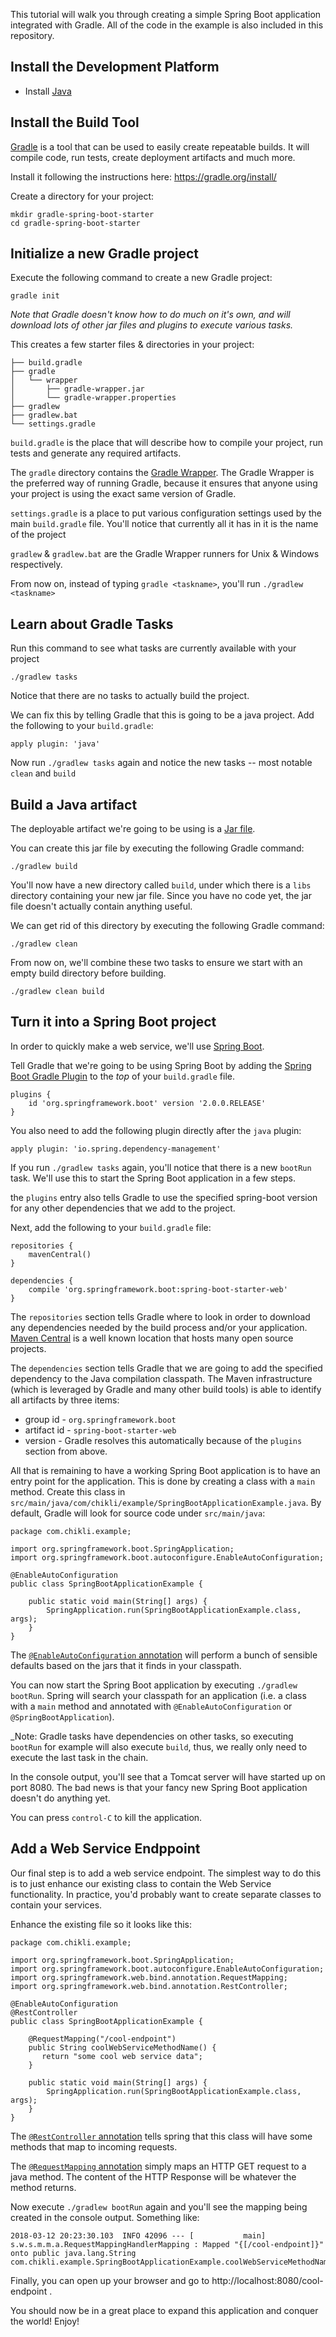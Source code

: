 This tutorial will walk you through creating a simple Spring Boot application integrated with Gradle. All of the code in the example is also included in this repository.

Install the Development Platform
--------------------------------
* Install [Java](http://www.oracle.com/technetwork/java/javase/overview/index.html)

Install the Build Tool
----------------------
[Gradle](https://gradle.org) is a tool that can be used to easily create repeatable builds. It will compile code, run tests, create deployment artifacts and much more.

Install it following the instructions here: https://gradle.org/install/

Create a directory for your project:

    mkdir gradle-spring-boot-starter
    cd gradle-spring-boot-starter

Initialize a new Gradle project
-------------------------------
Execute the following command to create a new Gradle project:

    gradle init

_Note that Gradle doesn't know how to do much on it's own, and will download lots of other jar files and plugins to execute various tasks._

This creates a few starter files & directories in your project:

    ├── build.gradle
    ├── gradle
    │   └── wrapper
    │       ├── gradle-wrapper.jar
    │       └── gradle-wrapper.properties
    ├── gradlew
    ├── gradlew.bat
    └── settings.gradle

`build.gradle` is the place that will describe how to compile your project, run tests and generate any required artifacts.

The `gradle` directory contains the [Gradle Wrapper](https://docs.gradle.org/current/userguide/gradle_wrapper.html). The Gradle Wrapper is the preferred way of running Gradle, because it ensures that anyone using your project is using the exact same version of Gradle.

`settings.gradle` is a place to put various configuration settings used by the main `build.gradle` file. You'll notice that currently all it has in it is the name of the project

`gradlew` & `gradlew.bat` are the Gradle Wrapper runners for Unix & Windows respectively.

From now on, instead of typing `gradle <taskname>`, you'll run `./gradlew <taskname>`

Learn about Gradle Tasks
------------------------
Run this command to see what tasks are currently available with your project

    ./gradlew tasks

Notice that there are no tasks to actually build the project.

We can fix this by telling Gradle that this is going to be a java project. Add the following to your `build.gradle`:

    apply plugin: 'java'

Now run `./gradlew tasks` again and notice the new tasks -- most notable `clean` and `build`


Build a Java artifact
---------------------
The deployable artifact we're going to be using is a [Jar file](https://docs.oracle.com/javase/tutorial/deployment/jar/basicsindex.html).

You can create this jar file by executing the following Gradle command:

    ./gradlew build

You'll now have a new directory called `build`, under which there is a `libs` directory containing your new jar file. Since you have no code yet, the jar file doesn't actually contain anything useful.

We can get rid of this directory by executing the following Gradle command:

    ./gradlew clean

From now on, we'll combine these two tasks to ensure we start with an empty build directory before building.

    ./gradlew clean build

Turn it into a Spring Boot project
----------------------------------
In order to quickly make a web service, we'll use [Spring Boot](https://projects.spring.io/spring-boot).

Tell Gradle that we're going to be using Spring Boot by adding the [Spring Boot Gradle Plugin](https://docs.spring.io/spring-boot/docs/2.0.0.RELEASE/gradle-plugin/reference/html/#getting-started) to the _top_ of your `build.gradle` file.

    plugins {
        id 'org.springframework.boot' version '2.0.0.RELEASE'
    }

You also need to add the following plugin directly after the `java` plugin:

    apply plugin: 'io.spring.dependency-management'

If you run `./gradlew tasks` again, you'll notice that there is a new `bootRun` task. We'll use this to start the Spring Boot application in a few steps.

the `plugins` entry also tells Gradle to use the specified spring-boot version for any other dependencies that we add to the project.

Next, add the following to your `build.gradle` file:

    repositories {
        mavenCentral()
    }

    dependencies {
        compile 'org.springframework.boot:spring-boot-starter-web'
    }

The `repositories` section tells Gradle where to look in order to download any dependencies needed by the build process and/or your application. [Maven Central](https://search.maven.org) is a well known location that hosts many open source projects.

The `dependencies` section tells Gradle that we are going to add the specified dependency to the Java compilation classpath. The Maven infrastructure (which is leveraged by Gradle and many other build tools) is able to identify all artifacts by three items:
  * group id     - `org.springframework.boot`
  * artifact id  - `spring-boot-starter-web`
  * version      - Gradle resolves this automatically because of the `plugins` section from above.

All that is remaining to have a working Spring Boot application is to have an entry point for the application. This is done by creating a class with a `main` method. Create this class in `src/main/java/com/chikli/example/SpringBootApplicationExample.java`. By default, Gradle will look for source code under `src/main/java`:

    package com.chikli.example;

    import org.springframework.boot.SpringApplication;
    import org.springframework.boot.autoconfigure.EnableAutoConfiguration;

    @EnableAutoConfiguration
    public class SpringBootApplicationExample {

        public static void main(String[] args) {
            SpringApplication.run(SpringBootApplicationExample.class, args);
        }
    }

The [`@EnableAutoConfiguration` annotation](https://docs.spring.io/spring-boot/docs/current/reference/html/using-boot-auto-configuration.html) will perform a bunch of sensible defaults based on the jars that it finds in your classpath.

You can now start the Spring Boot application by executing `./gradlew bootRun`. Spring will search your classpath for an application (i.e. a class with a `main` method and annotated with `@EnableAutoConfiguration` or `@SpringBootApplication`).

_Note: Gradle tasks have dependencies on other tasks, so executing `bootRun` for example will also execute `build`, thus, we really only need to execute the last task in the chain.

In the console output, you'll see that a Tomcat server will have started up on port 8080. The bad news is that your fancy new Spring Boot application doesn't do anything yet.

You can press `control-C` to kill the application.

Add a Web Service Endppoint
---------------------------
Our final step is to add a web service endpoint. The simplest way to do this is to just enhance our existing class to contain the Web Service functionality. In practice, you'd probably want to create separate classes to contain your services.

Enhance the existing file so it looks like this:

    package com.chikli.example;

    import org.springframework.boot.SpringApplication;
    import org.springframework.boot.autoconfigure.EnableAutoConfiguration;
    import org.springframework.web.bind.annotation.RequestMapping;
    import org.springframework.web.bind.annotation.RestController;

    @EnableAutoConfiguration
    @RestController
    public class SpringBootApplicationExample {

        @RequestMapping("/cool-endpoint")
        public String coolWebServiceMethodName() {
           return "some cool web service data";
        }

        public static void main(String[] args) {
            SpringApplication.run(SpringBootApplicationExample.class, args);
        }
    }

The [`@RestController` annotation](https://docs.spring.io/spring/docs/current/javadoc-api/index.html?org/springframework/web/bind/annotation/RestController.html) tells spring that this class will have some methods that map to incoming requests.

The [`@RequestMapping` annotation](https://docs.spring.io/spring/docs/current/javadoc-api/org/springframework/web/bind/annotation/RequestMapping.html) simply maps an HTTP GET request to a java method. The content of the HTTP Response will be whatever the method returns.

Now execute `./gradlew bootRun` again and you'll see the mapping being created in the console output. Something like:

    2018-03-12 20:23:30.103  INFO 42096 --- [           main] s.w.s.m.m.a.RequestMappingHandlerMapping : Mapped "{[/cool-endpoint]}" onto public java.lang.String com.chikli.example.SpringBootApplicationExample.coolWebServiceMethodName()

Finally, you can open up your browser and go to http://localhost:8080/cool-endpoint .

You should now be in a great place to expand this application and conquer the world! Enjoy!
